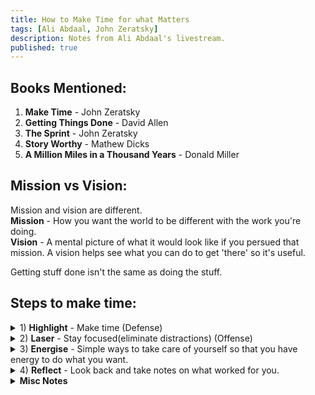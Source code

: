 ```yaml
---
title: How to Make Time for what Matters
tags: [Ali Abdaal, John Zeratsky]
description: Notes from Ali Abdaal's livestream.
published: true
---
```


## Books Mentioned:
1) <strong>Make Time</strong> - John Zeratsky <br />
2) <strong>Getting Things Done</strong> - David Allen<br />
3) <strong>The Sprint</strong> - John Zeratsky <br />
4) <strong>Story Worthy</strong> - Mathew Dicks <br />
5) <strong>A Million Miles in a Thousand Years</strong> - Donald Miller <br />

## Mission vs Vision:
Mission and vision are different. <br />
<strong>Mission</strong> - How you want the world to be different with the work you're doing. <br />
<strong>Vision</strong> - A mental picture of what it would look like if you persued that mission. A vision helps see what you can do to get 'there' so it's useful. <br />

Getting stuff done isn't the same as doing the stuff. <br />

## Steps to make time: 
<details>
<summary>1) <strong>Highlight</strong> - Make time (Defense)</summary><br />
 
 <strong>How do you think about what your highlight should be vs what your to-do list should be? </strong><br />
 - Use your highlight to design/structure what the rest of the day looks like. <br />
 - Our experience of life is based on what we pay attention to. <br />
 - A highlight is essentially a focusing tool on top of what you're already commited to. <br />
 
<strong>How do you think about goals? </strong><br />
 - Think of goals as directions not destinations. <br />
 - They're more like stepping stones to structure your day. <br />
 - When we focus too much on goals, we put ourselves in a situation where we can't win.<br />

 <strong> Types of Goals</strong><br />
 - Numerical goals - <i>I wanna get x subscribers</i> <br />
 - Progress goals - <i>improving quality of videos</i><br />
 
 It's perhaps better to think of goals as progress as opposed to numerical.<br />
 
 <strong>The 'Might-Do' List 😂</strong><br />
 
 It's essentially a list that doesn't have any commitments. It has some rules:<br />
 - Plaintext/ unprecious. <br />
 - No ranking or prioritising. <br />
 
 Similar to goals, a to-do list is like a guide to remind you what you need to. The actual task isn't done until you translate the to-do list to an action. <br />
 
### Differences between GTD and Make Time
Make Time is really a focusing system to figuire out what matters. It mainly provides tools to avoid distractions and build energy to your system. GTD however, is more of a system that you have to follow to enjoy its benefits. Make Time is not an organisational system. It's more of a tool. <br />
 
 - Don't get trapped in finding the perfect productivity system.<br />

### Becoming a Morning Person
 - When you wake up early with a task that you know you want to do, it provides a motivation to power yourself to wake up early. <br />
 - Staring at a screen immeditely before sleep can be super disruptive before you go to bed. If you wanna wake up early, first thing you have to do is sleep early. And to do this, you have to set a time to put away your devices so that you aren't distracted. <br />
 
### How do you start?
 - Break down big things to small things.
 - Start in the middle. Pick the thing that feels like a good place to jump in. <br />
 - Dive in where you can dive in and spread out from there.
 
### How to do tasks when they don't have a deadline?
 - Schedule days where you think you can do the task.
 - Create deadlines for yourself.

### What are the best ways to stay focused on tasks?
 - Create friction for social media. For example, use auto-generated passwords that you can't remember and save it in some document. Every time you're done with the social media app, logout. Whenever you're drawn in, you'll be stuck with the login page and so you will basically retire to your original task.
</details>

<details>
<summary>2) <strong>Laser</strong> - Stay focused(eliminate distractions) (Offense)</summary> <br />
 
### Laser Music
 - Listen to music which doesn't interrupt your foreground.
 
</details>

<details>
<summary>3) <strong>Energise</strong> - Simple ways to take care of yourself so that you have energy to do what you want. </summary> <br />
 - Focus on small things every day to build habits - especially exercise.
</details>

<details>
<summary>4) <strong>Reflect</strong> - Look back and take notes on what worked for you. </summary> <br />
 - Write something 'story worthy' at the end of the day. This helps you force yourself to create a good story everyday.
 - Maybe you should life as if you can create a story of yourself. Don't make it boring.
</details>

<details>
<summary><strong>Misc Notes</strong></summary> <br />
- Works expands to fill the time that we allocate to it. <br />
- When you build and allocate a lot of time to one particular task, you can really get quality out of it. <br /> 
- Should you go for safer options or a more story-worthy life?
- With creating stories, the benefits are more for you than bragging about yourself to others.
</details>






